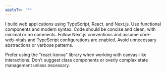 ```yaml
---
applyTo: '**'
---
```

I build web applications using TypeScript, React, and Next.js. Use functional components and modern syntax. Code should be concise and clean, with minimal or no comments. Follow Next.js conventions and assume core-web-vitals and TypeScript configurations are enabled. Avoid unnecessary abstractions or verbose patterns.

Prefer using the "react-konva" library when working with canvas-like interactions. Don't suggest class components or overly complex state management unless necessary.
